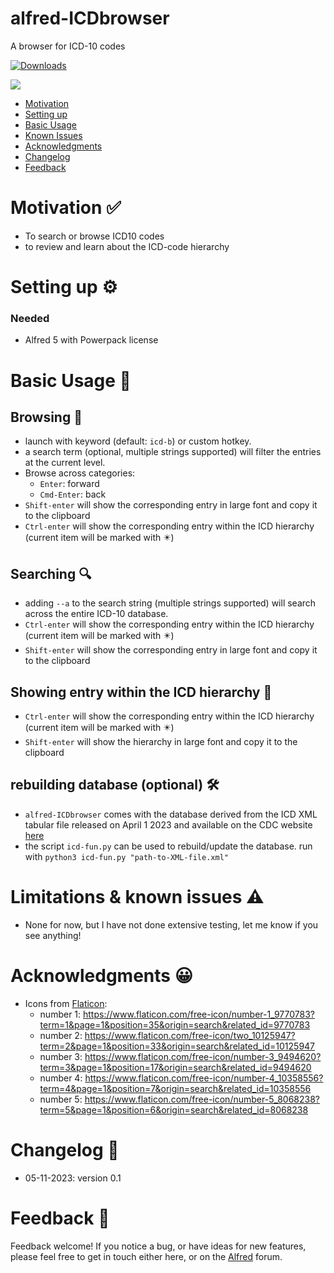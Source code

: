# alfred-ICDbrowser
A browser for ICD-10 codes


<a href="https://github.com/giovannicoppola/alfred-ICDbrowser/releases/latest/">
<img alt="Downloads"
src="https://img.shields.io/github/downloads/giovannicoppola/alfred-ICDbrowser/total?color=purple&label=Downloads"><br/>
</a>

![](images/alfred-ICDbrowser.gif)

<!-- MarkdownTOC autolink="true" bracket="round" depth="3" autoanchor="true" -->

- [Motivation](#motivation)
- [Setting up](#setting-up)
- [Basic Usage](#usage)
- [Known Issues](#known-issues)
- [Acknowledgments](#acknowledgments)
- [Changelog](#changelog)
- [Feedback](#feedback)

<!-- /MarkdownTOC -->


<h1 id="motivation">Motivation ✅</h1>

- To search or browse ICD10 codes
- to review and learn about the ICD-code hierarchy



<h1 id="setting-up">Setting up ⚙️</h1>

### Needed
- Alfred 5 with Powerpack license


<h1 id="usage">Basic Usage 📖</h1>

## Browsing 📇
- launch with keyword (default: `icd-b`) or custom hotkey. 
- a search term (optional, multiple strings supported) will filter the entries at the current level. 
- Browse across categories: 
	- `Enter`: forward
	- `Cmd-Enter`: back
- `Shift-enter` will show the corresponding entry in large font and copy it to the clipboard
- `Ctrl-enter` will show the corresponding entry within the ICD hierarchy (current item will be marked with ✴️)
	

## Searching 🔍
- adding `--a` to the search string (multiple strings supported) will search across the entire ICD-10 database.
- `Ctrl-enter` will show the corresponding entry within the ICD hierarchy (current item will be marked with ✴️)
- `Shift-enter` will show the corresponding entry in large font and copy it to the clipboard

## Showing entry within the ICD hierarchy 🌲
- `Ctrl-enter` will show the corresponding entry within the ICD hierarchy (current item will be marked with ✴️)
- `Shift-enter` will show the hierarchy in large font and copy it to the clipboard

## rebuilding database (optional) 🛠️
- `alfred-ICDbrowser` comes with the database derived from the ICD XML tabular file released on April 1 2023 and available on the CDC website [here](https://ftp.cdc.gov/pub/Health_Statistics/NCHS/Publications/ICD10CM/April-1-2023-Update/)
- the script `icd-fun.py` can be used to rebuild/update the database. run with `python3 icd-fun.py "path-to-XML-file.xml"`

<h1 id="known-issues">Limitations & known issues ⚠️</h1>

- None for now, but I have not done extensive testing, let me know if you see anything!



<h1 id="acknowledgments">Acknowledgments 😀</h1>

- Icons from [Flaticon](https://www.flaticon.com/): 
	- number 1: https://www.flaticon.com/free-icon/number-1_9770783?term=1&page=1&position=35&origin=search&related_id=9770783
	- number 2: https://www.flaticon.com/free-icon/two_10125947?term=2&page=1&position=33&origin=search&related_id=10125947
	- number 3: https://www.flaticon.com/free-icon/number-3_9494620?term=3&page=1&position=17&origin=search&related_id=9494620
	- number 4: https://www.flaticon.com/free-icon/number-4_10358556?term=4&page=1&position=7&origin=search&related_id=10358556
	- number 5: https://www.flaticon.com/free-icon/number-5_8068238?term=5&page=1&position=6&origin=search&related_id=8068238
	
	
<h1 id="changelog">Changelog 🧰</h1>

- 05-11-2023: version 0.1


<h1 id="feedback">Feedback 🧐</h1>

Feedback welcome! If you notice a bug, or have ideas for new features, please feel free to get in touch either here, or on the [Alfred](https://www.alfredforum.com) forum. 

